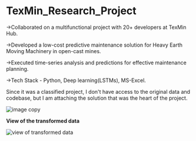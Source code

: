 # TexMin_Research_Project
->Collaborated on a multifunctional project with 20+ developers at TexMin Hub.

->Developed a low-cost predictive maintenance solution for Heavy Earth Moving Machinery in open-cast mines.

->Executed time-series analysis and predictions for effective maintenance planning.

->Tech Stack - Python, Deep learning(LSTMs), MS-Excel.

Since it was a classified project, I don't have access to the original data and codebase, but I am attaching the solution that was the heart of the project.

![image copy](https://github.com/manavm17/TexMin_Research_Project/assets/137106583/e7409332-abe6-4523-a369-13e86402080a)

**View of the transformed data**

![view of transformed data](https://github.com/manavm17/TexMin_Research_Project/assets/137106583/57531b35-b8e1-4492-bf19-6e4751431350)



